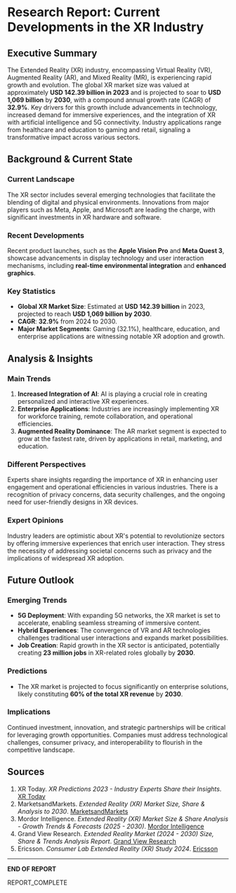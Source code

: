 # Research Report: Current Developments in the XR Industry

## Executive Summary

The Extended Reality (XR) industry, encompassing Virtual Reality (VR), Augmented Reality (AR), and Mixed Reality (MR), is experiencing rapid growth and evolution. The global XR market size was valued at approximately **USD 142.39 billion in 2023** and is projected to soar to **USD 1,069 billion** by **2030**, with a compound annual growth rate (CAGR) of **32.9%**. Key drivers for this growth include advancements in technology, increased demand for immersive experiences, and the integration of XR with artificial intelligence and 5G connectivity. Industry applications range from healthcare and education to gaming and retail, signaling a transformative impact across various sectors.

## Background & Current State

### Current Landscape  
The XR sector includes several emerging technologies that facilitate the blending of digital and physical environments. Innovations from major players such as Meta, Apple, and Microsoft are leading the charge, with significant investments in XR hardware and software.

### Recent Developments  
Recent product launches, such as the **Apple Vision Pro** and **Meta Quest 3**, showcase advancements in display technology and user interaction mechanisms, including **real-time environmental integration** and **enhanced graphics**.

### Key Statistics  
- **Global XR Market Size**: Estimated at **USD 142.39 billion** in 2023, projected to reach **USD 1,069 billion by 2030**.  
- **CAGR**: **32.9%** from 2024 to 2030.  
- **Major Market Segments**: Gaming (32.1%), healthcare, education, and enterprise applications are witnessing notable XR adoption and growth.

## Analysis & Insights

### Main Trends  
1. **Increased Integration of AI**: AI is playing a crucial role in creating personalized and interactive XR experiences.  
2. **Enterprise Applications**: Industries are increasingly implementing XR for workforce training, remote collaboration, and operational efficiencies.  
3. **Augmented Reality Dominance**: The AR market segment is expected to grow at the fastest rate, driven by applications in retail, marketing, and education.

### Different Perspectives  
Experts share insights regarding the importance of XR in enhancing user engagement and operational efficiencies in various industries. There is a recognition of privacy concerns, data security challenges, and the ongoing need for user-friendly designs in XR devices.

### Expert Opinions  
Industry leaders are optimistic about XR's potential to revolutionize sectors by offering immersive experiences that enrich user interaction. They stress the necessity of addressing societal concerns such as privacy and the implications of widespread XR adoption.

## Future Outlook

### Emerging Trends  
- **5G Deployment**: With expanding 5G networks, the XR market is set to accelerate, enabling seamless streaming of immersive content.  
- **Hybrid Experiences**: The convergence of VR and AR technologies challenges traditional user interactions and expands market possibilities.  
- **Job Creation**: Rapid growth in the XR sector is anticipated, potentially creating **23 million jobs** in XR-related roles globally by **2030**.

### Predictions  
- The XR market is projected to focus significantly on enterprise solutions, likely constituting **60% of the total XR revenue** by **2030**.

### Implications  
Continued investment, innovation, and strategic partnerships will be critical for leveraging growth opportunities. Companies must address technological challenges, consumer privacy, and interoperability to flourish in the competitive landscape.

## Sources  
1. XR Today. *XR Predictions 2023 - Industry Experts Share their Insights*. [XR Today](https://www.xrtoday.com/tv/xr-predictions-2023-industry-experts-share-their-insights/)  
2. MarketsandMarkets. *Extended Reality (XR) Market Size, Share & Analysis to 2030*. [MarketsandMarkets](https://www.marketsandmarkets.com/ResearchInsight/extended-reality-market-share.asp)  
3. Mordor Intelligence. *Extended Reality (XR) Market Size & Share Analysis - Growth Trends & Forecasts (2025 - 2030)*. [Mordor Intelligence](https://www.mordorintelligence.com/industry-reports/extended-reality-xr-market)  
4. Grand View Research. *Extended Reality Market (2024 - 2030) Size, Share & Trends Analysis Report*. [Grand View Research](https://www.grandviewresearch.com/industry-analysis/extended-reality-xr-market-report)  
5. Ericsson. *Consumer Lab Extended Reality (XR) Study 2024*. [Ericsson](https://www.ericsson.com/en/reports-and-papers/consumerlab/reports/augmented-tomorrow-ar-experiences-beyond-smartphones-and-ar-filters)

---

**END OF REPORT** 

REPORT_COMPLETE